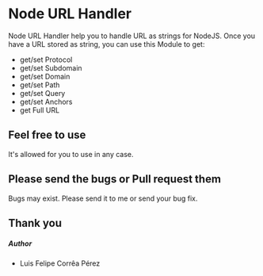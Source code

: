 # Node URL Handler
Node URL Handler help you to handle URL as strings for NodeJS. Once you have a URL stored as string, you can use this Module to get:
 - get/set Protocol
 - get/set Subdomain
 - get/set Domain
 - get/set Path
 - get/set Query
 - get/set Anchors
 - get Full URL

 ## Feel free to use
 It's allowed for you to use in any case.

 ## Please send the bugs or Pull request them
Bugs may exist. Please send it to me or send your bug fix.

## Thank you

##### Author
- Luis Felipe Corrêa Pérez